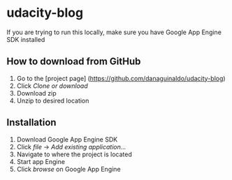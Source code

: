 # udacity-blog

<p> If you are trying to run this locally, make sure you have Google App Engine SDK installed</p>

## How to download from GitHub

1. Go to the [project page] (https://github.com/danaguinaldo/udacity-blog)
2. Click _Clone or download_
3. Download zip
4. Unzip to desired location

## Installation

1. Download Google App Engine SDK
2. Click _file_ -> _Add existing application..._
3. Navigate to where the project is located
4. Start app Engine
5. Click _browse_ on Google App Engine